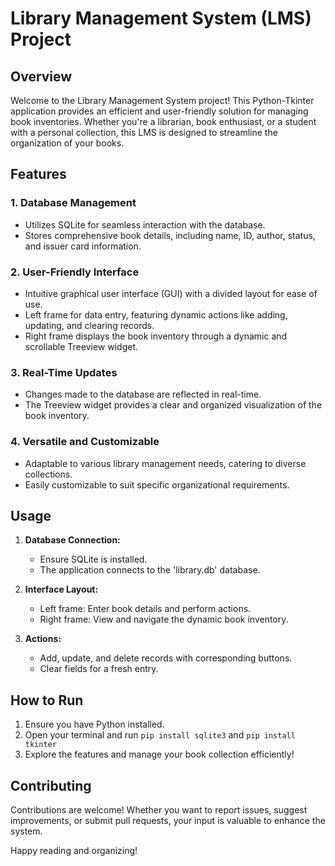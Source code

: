 # Library Management System (LMS) Project

## Overview

Welcome to the Library Management System project! This Python-Tkinter application provides an efficient and user-friendly solution for managing book inventories. Whether you're a librarian, book enthusiast, or a student with a personal collection, this LMS is designed to streamline the organization of your books.

## Features

### 1. Database Management

- Utilizes SQLite for seamless interaction with the database.
- Stores comprehensive book details, including name, ID, author, status, and issuer card information.

### 2. User-Friendly Interface

- Intuitive graphical user interface (GUI) with a divided layout for ease of use.
- Left frame for data entry, featuring dynamic actions like adding, updating, and clearing records.
- Right frame displays the book inventory through a dynamic and scrollable Treeview widget.

### 3. Real-Time Updates

- Changes made to the database are reflected in real-time.
- The Treeview widget provides a clear and organized visualization of the book inventory.

### 4. Versatile and Customizable

- Adaptable to various library management needs, catering to diverse collections.
- Easily customizable to suit specific organizational requirements.

## Usage

1. **Database Connection:**
   - Ensure SQLite is installed.
   - The application connects to the 'library.db' database.

2. **Interface Layout:**
   - Left frame: Enter book details and perform actions.
   - Right frame: View and navigate the dynamic book inventory.

3. **Actions:**
   - Add, update, and delete records with corresponding buttons.
   - Clear fields for a fresh entry.

## How to Run

1. Ensure you have Python installed.
2. Open your terminal and run `pip install sqlite3` and `pip install tkinter`
3. Explore the features and manage your book collection efficiently!

## Contributing

Contributions are welcome! Whether you want to report issues, suggest improvements, or submit pull requests, your input is valuable to enhance the system.


Happy reading and organizing!

